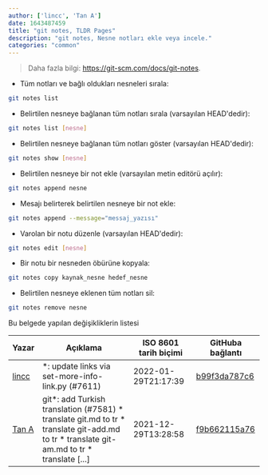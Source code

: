 ```yaml
---
author: ['lincc', 'Tan A']
date: 1643487459
title: "git notes, TLDR Pages"
description: "git notes, Nesne notları ekle veya incele."
categories: "common"
---
```

> Daha fazla bilgi: <https://git-scm.com/docs/git-notes>.

- Tüm notları ve bağlı oldukları nesneleri sırala:

```bash
git notes list
```

- Belirtilen nesneye bağlanan tüm notları sırala (varsayılan HEAD'dedir):

```bash
git notes list [nesne]
```

- Belirtilen nesneye bağlanan tüm notları göster (varsayılan HEAD'dedir):

```bash
git notes show [nesne]
```

- Belirtilen nesneye bir not ekle (varsayılan metin editörü açılır):

```bash
git notes append nesne
```

- Mesajı belirterek belirtilen nesneye bir not ekle:

```bash
git notes append --message="messaj_yazısı"
```

- Varolan bir notu düzenle (varsayılan HEAD'dedir):

```bash
git notes edit [nesne]
```

- Bir notu bir nesneden öbürüne kopyala:

```bash
git notes copy kaynak_nesne hedef_nesne
```

- Belirtilen nesneye eklenen tüm notları sil:

```bash
git notes remove nesne
```
Bu belgede yapılan değişikliklerin listesi


Yazar | Açıklama | ISO 8601 tarih biçimi | GitHuba bağlantı
------|-----|-----|-----
[lincc](mailto:46962923+blueskyson@users.noreply.github.com) | *: update links via set-more-info-link.py (#7611) | 2022-01-29T21:17:39 | [b99f3da787c6](https://github.com/tldr-pages/tldr/commit/b99f3da787c6f43a545b9cb5ebd8265b1367fbc4)
[Tan A](mailto:40173707+yutyo@users.noreply.github.com) | git*: add Turkish translation (#7581) * translate git.md to tr * translate git-add.md to tr * translate git-am.md to tr * translate [...] | 2021-12-29T13:28:58 | [f9b662115a76](https://github.com/tldr-pages/tldr/commit/f9b662115a765f843982cea237d608aab423e3f7)

